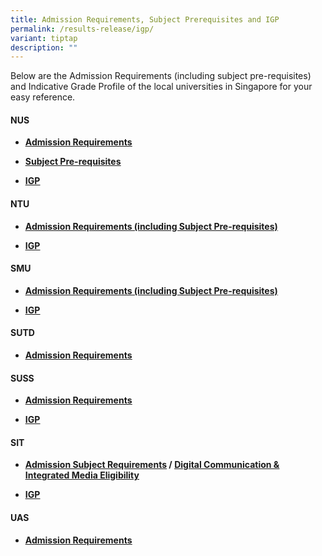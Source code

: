 ```yaml
---
title: Admission Requirements, Subject Prerequisites and IGP
permalink: /results-release/igp/
variant: tiptap
description: ""
---
```

<p>Below are the Admission Requirements (including subject pre-requisites)
and Indicative Grade Profile of the local universities in Singapore for
your easy reference.</p>
<p></p>
<h4><strong>NUS</strong></h4>
<ul>
<li>
<p><strong><a href="https://www.nus.edu.sg/oam/apply-to-nus/singapore-cambridge-gce-a-level/admissions-requirements" class="XqQF9c" rel="noopener noreferrer nofollow" target="_blank"><u>Admission Requirements</u></a></strong>
</p>
</li>
<li>
<p><strong><a href="https://www.nus.edu.sg/oam/admissions/singapore-cambridge-gce-a-level/programme-prerequisites" class="XqQF9c" rel="noopener noreferrer nofollow" target="_blank"><u>Subject Pre-requisites</u></a></strong>
</p>
</li>
<li>
<p><strong><a href="https://www.nus.edu.sg/oam/undergraduate-programmes/indicative-grade-profile-%28igp%29" class="XqQF9c" rel="noopener noreferrer nofollow" target="_blank"><u>IGP</u></a></strong>
</p>
</li>
</ul>
<h4><strong>NTU</strong></h4>
<ul>
<li>
<p><strong><a href="https://www.ntu.edu.sg/admissions/undergraduate/admission-guide/singapore-cambridge-gce-a-level" class="XqQF9c" rel="noopener noreferrer nofollow" target="_blank"><u>Admission Requirements (including Subject Pre-requisites)</u></a></strong>
</p>
</li>
<li>
<p><strong><a href="https://www3.ntu.edu.sg/oad2/website_files/igp/ntu_igp.pdf" class="XqQF9c" rel="noopener noreferrer nofollow" target="_blank"><u>IGP</u></a></strong>
</p>
</li>
</ul>
<h4><strong>SMU</strong></h4>
<ul>
<li>
<p><strong><a href="https://admissions.smu.edu.sg/admissions-requirements/singapore-cambridge-gce-levels" class="XqQF9c" rel="noopener noreferrer nofollow" target="_blank"><u>Admission Requirements (including Subject Pre-requisites)</u></a></strong>
</p>
</li>
<li>
<p><strong><a href="https://admissions.smu.edu.sg/admissions-requirements/indicative-grade-profile" class="XqQF9c" rel="noopener noreferrer nofollow" target="_blank"><u>IGP</u></a></strong>
</p>
</li>
</ul>
<h4><strong>SUTD</strong></h4>
<ul>
<li>
<p><strong><a href="https://www.sutd.edu.sg/Admissions/Undergraduate/Application/Admission-Requirements" class="XqQF9c" rel="noopener noreferrer nofollow" target="_blank"><u>Admission Requirements</u></a></strong>
</p>
</li>
</ul>
<h4><strong>SUSS</strong></h4>
<ul>
<li>
<p><strong><a href="https://www.suss.edu.sg/full-time-undergraduate/admissions/eligibility" class="XqQF9c" rel="noopener noreferrer nofollow" target="_blank"><u>Admission Requirements</u></a></strong>
</p>
</li>
<li>
<p><strong><a href="https://www.suss.edu.sg/full-time-undergraduate/admissions/indicative-grade-profile-igp" class="XqQF9c" rel="noopener noreferrer nofollow" target="_blank"><u>IGP</u></a></strong>
</p>
</li>
</ul>
<h4><strong>SIT</strong></h4>
<ul>
<li>
<p><strong><a href="https://www.singaporetech.edu.sg/admissions/undergraduate/requirements/a-levels" class="XqQF9c" rel="noopener noreferrer nofollow" target="_blank"><u>Admission Subject Requirements</u></a> / <a href="https://www.singaporetech.edu.sg/undergraduate-programmes/digital-communications-and-integrated-media#eligibility" class="XqQF9c" rel="noopener noreferrer nofollow" target="_blank"><u>Digital Communication &amp; Integrated Media Eligibility</u></a></strong>
</p>
</li>
<li>
<p><strong><a href="https://www.singaporetech.edu.sg/sites/default/files/2021-01/SIT_Indicative_Grade_Profile_0.pdf" class="XqQF9c" rel="noopener noreferrer nofollow" target="_blank"><u>IGP</u></a></strong>
</p>
</li>
</ul>
<h4><strong>UAS</strong></h4>
<ul>
<li>
<p><strong><a href="https://uas.edu.sg/admissions" class="XqQF9c" rel="noopener noreferrer nofollow" target="_blank"><u>Admission Requirements</u></a></strong>
</p>
</li>
</ul>
<p></p>